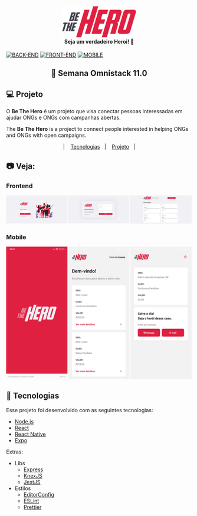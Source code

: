 <h4 align="center">
    <img alt="Semana OmniStack" src="frontend/src/assets/logo.svg" width="200px" />
    <br/>
    <b>Seja um verdadeiro Heroi!</b> 🦸‍
</h4>

[![BACK-END](https://img.shields.io/badge/NodeJS-green?logo=Node.js&logoColor=green&label=BackEnd&labelColor=black&style=flat-square)](https://github.com/ederlopesgoncalves/be-the-hero/backend)
[![FRONT-END](https://img.shields.io/badge/ReactJS-blue?logo=React&logoColor=blue&label=FrontEnd&labelColor=black&style=flat-square)](https://github.com/ederlopesgoncalves/be-the-hero/frontend)
[![MOBILE](https://img.shields.io/badge/ReactNative-9cf?logo=React&logoColor=9cf&label=Mobile&labelColor=black&style=flat-square)](https://github.com/ederlopesgoncalves/be-the-hero/mobile)

<h2 align="center">
  🚀 Semana Omnistack 11.0
</h2>

## 💻 Projeto

O **Be The Hero** é um projeto que visa conectar pessoas interessadas em ajudar ONGs e ONGs com campanhas abertas.

The **Be The Hero** is a project to connect people interested in helping ONGs and ONGs with open campaigns.

<p align="center">
  &nbsp;&nbsp;&nbsp;|&nbsp;&nbsp;&nbsp; 
  <a href="#rocket-tecnologias">Tecnologias</a>&nbsp;&nbsp;&nbsp;|&nbsp;&nbsp;&nbsp;
  <a href="#-projeto">Projeto</a>&nbsp;&nbsp;&nbsp;|&nbsp;&nbsp;&nbsp;
</p>

## :camera: Veja:

### Frontend
![frontend](frontend/src/assets/web.png)

### Mobile
![mobile](mobile/assets/mobile.png)

## :rocket: Tecnologias

Esse projeto foi desenvolvido com as seguintes tecnologias:

- [Node.js](https://nodejs.org/en/)
- [React](https://reactjs.org)
- [React Native](https://facebook.github.io/react-native/)
- [Expo](https://expo.io/)

Extras:

- Libs
  - [Express](https://expressjs.com/pt-br/)
  - [KnexJS](http://knexjs.org/)
  - [JestJS](https://jestjs.io/)
- Estilos
  - [EditorConfig](https://editorconfig.org/)
  - [ESLint](https://eslint.org/)
  - [Prettier](https://prettier.io/)
